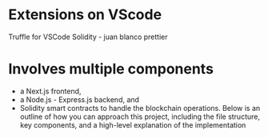 # Extensions on VScode
Truffle for VSCode
Solidity - juan blanco
prettier
   
# Involves multiple components
- a Next.js frontend,
- a Node.js - Express.js backend, and
- Solidity smart contracts to handle the blockchain operations. Below is an outline of how you can approach this project, including the file structure, key components, and a high-level explanation of the implementation